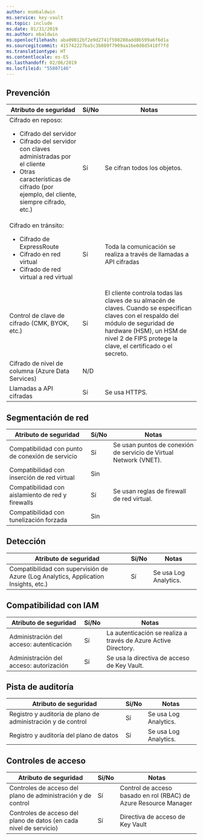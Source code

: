 ```yaml
---
author: msmbaldwin
ms.service: key-vault
ms.topic: include
ms.date: 01/31/2019
ms.author: mbaldwin
ms.openlocfilehash: aba09012bf2e9d2741f598280add8b599a6f6d1a
ms.sourcegitcommit: 415742227ba5c3b089f7909aa16e0d8d5418f7fd
ms.translationtype: HT
ms.contentlocale: es-ES
ms.lasthandoff: 02/06/2019
ms.locfileid: "55807146"
---
```

## <a name="preventative"></a>Prevención

| Atributo de seguridad | Sí/No | Notas |
|---|---|--|
| Cifrado en reposo:<ul><li>Cifrado del servidor</li><li>Cifrado del servidor con claves administradas por el cliente</li><li>Otras características de cifrado (por ejemplo, del cliente, siempre cifrado, etc.)</ul>| Sí | Se cifran todos los objetos. |
| Cifrado en tránsito:<ul><li>Cifrado de ExpressRoute</li><li>Cifrado en red virtual</li><li>Cifrado de red virtual a red virtual</ul>| Sí | Toda la comunicación se realiza a través de llamadas a API cifradas |
| Control de clave de cifrado (CMK, BYOK, etc.)| Sí | El cliente controla todas las claves de su almacén de claves. Cuando se especifican claves con el respaldo del módulo de seguridad de hardware (HSM), un HSM de nivel 2 de FIPS protege la clave, el certificado o el secreto. |
| Cifrado de nivel de columna (Azure Data Services)| N/D |  |
| Llamadas a API cifradas| Sí | Se usa HTTPS. |

## <a name="network-segmentation"></a>Segmentación de red

| Atributo de seguridad | Sí/No | Notas |
|---|---|--|
| Compatibilidad con punto de conexión de servicio| Sí | Se usan puntos de conexión de servicio de Virtual Network (VNET). |
| Compatibilidad con inserción de red virtual| Sin  |  |
| Compatibilidad con aislamiento de red y firewalls| Sí | Se usan reglas de firewall de red virtual. |
| Compatibilidad con tunelización forzada | Sin  |  |

## <a name="detection"></a>Detección

| Atributo de seguridad | Sí/No | Notas|
|---|---|--|
| Compatibilidad con supervisión de Azure (Log Analytics, Application Insights, etc.)| Sí | Se usa Log Analytics. |

## <a name="iam-support"></a>Compatibilidad con IAM

| Atributo de seguridad | Sí/No | Notas|
|---|---|--|
| Administración del acceso: autenticación| Sí | La autenticación se realiza a través de Azure Active Directory. |
| Administración del acceso: autorización| Sí | Se usa la directiva de acceso de Key Vault. |


## <a name="audit-trail"></a>Pista de auditoría

| Atributo de seguridad | Sí/No | Notas|
|---|---|--|
| Registro y auditoría de plano de administración y de control| Sí | Se usa Log Analytics. |
| Registro y auditoría del plano de datos| Sí | Se usa Log Analytics. |

## <a name="access-controls"></a>Controles de acceso

| Atributo de seguridad | Sí/No | Notas|
|---|---|--|
| Controles de acceso del plano de administración y de control | Sí | Control de acceso basado en rol (RBAC) de Azure Resource Manager |
| Controles de acceso del plano de datos (en cada nivel de servicio) | Sí | Directiva de acceso de Key Vault |
